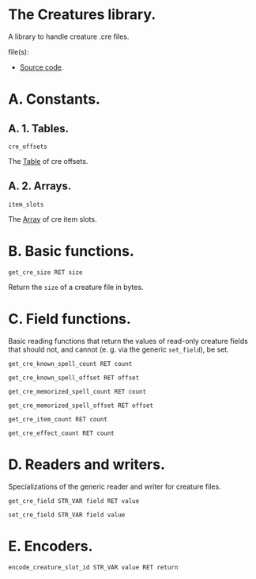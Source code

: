 # The Creatures library.

A library to handle creature .cre files.

file(s):

* [Source code](../../creatures.tpa).

# A. Constants.

## A. 1. Tables.

`cre_offsets`

The [Table](../../resources/2da/creatures/offsets.2da) of cre offsets.

## A. 2. Arrays.

`item_slots`

The [Array](../../resources/2da/creatures/item_slots.2da) of cre item slots.

# B. Basic functions.

`get_cre_size RET size`

Return the `size` of a creature file in bytes.

# C. Field functions.

Basic reading functions that return the values of read-only creature fields that should not, and cannot (e. g. via the generic `set_field`), be set.

`get_cre_known_spell_count RET count`

`get_cre_known_spell_offset RET offset`

`get_cre_memorized_spell_count RET count`

`get_cre_memorized_spell_offset RET offset`

`get_cre_item_count RET count`

`get_cre_effect_count RET count`

# D. Readers and writers.

Specializations of the generic reader and writer for creature files.

`get_cre_field STR_VAR field RET value`

`set_cre_field STR_VAR field value`

# E. Encoders.

`encode_creature_slot_id STR_VAR value RET return`
